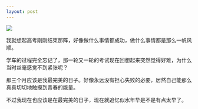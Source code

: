 ```yaml
---
layout: post
---
```

![](http://filer.blogbus.com/5182853/51828531266940966x.jpg)

我就想起高考刚刚结束那阵，好像做什么事情都成功，做什么事情都是那么一帆风顺。

学车的过程完全忘记了，那一轮又一轮的考试现在回想起来突然觉得好难，为什么当时丝毫感觉不到紧张呢？

那三个月应该是我最完美的日子。好像永远没有担心失败的必要，居然自己能那么真真切切地触摸到青春的能量。

不过我现在也应该是在最完美的日子，现在就追忆似水年华是不是有点太早了。
